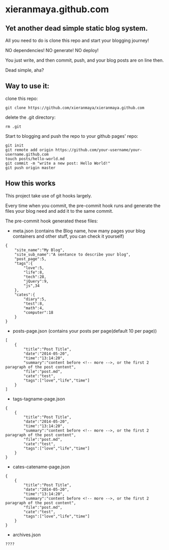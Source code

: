 # xieranmaya.github.com

## Yet another dead simple static blog system.

All you need to do is clone this repo and start your blogging journey!

NO dependencies! NO generate! NO deploy!

You just write, and then commit, push, and your blog posts are on line then.

Dead simple, aha?

## Way to use it:

clone this repo:
```
git clone https://github.com/xieranmaya/xieranmaya.github.com
```

delete the .git directory:
```
rm .git
```

Start to blogging and push the repo to your github pages' repo:
```
git init
git remote add origin https://github.com/your-username/your-username.github.com
touch posts/hello-world.md
git commit -m "write a new post: Hello World!"
git push origin master
```

## How this works
This project take use of git hooks largely.

Every time when you commit, the pre-commit hook runs and generate the files your blog need and add it to the same commit.

The pre-commit hook generated these files:

* meta.json (contains the Blog name, how many pages your blog containers and other stuff, you can check it yourself)
```
{
	"site_name":"My Blog",
	"site_sub_name":"A sentance to describe your blog",
	"post_page":5,
	"tags":{
		"love":5,
		"life":8,
		"tech":28,
		"jQuery":9,
		"js",34
	},
	"cates":{
		"diary":5,
		"test":8,
		"math":4,
		"computer":18
	}
}
```
* posts-page.json (contains your posts per page(default 10 per page))
```
[
	{
		"title":"Post Title",
		"date":"2014-05-20",
		"time":"13:14:20",
		"summary":"content before <!-- more -->, or the first 2 paragraph of the post content",
		"file":"post.md",
		"cate":"test",
		"tags":["love","life","time"]
	}
]
```
* tags-tagname-page.json
```
{
	{
		"title":"Post Title",
		"date":"2014-05-20",
		"time":"13:14:20",
		"summary":"content before <!-- more -->, or the first 2 paragraph of the post content",
		"file":"post.md",
		"cate":"test",
		"tags":["love","life","time"]
	}
}
```
* cates-catename-page.json
```
{
	{
		"title":"Post Title",
		"date":"2014-05-20",
		"time":"13:14:20",
		"summary":"content before <!-- more -->, or the first 2 paragraph of the post content",
		"file":"post.md",
		"cate":"test",
		"tags":["love","life","time"]
	}
}
```
* archives.json
```
????
```
